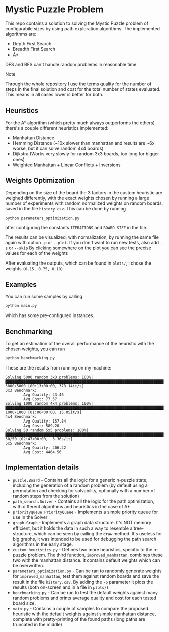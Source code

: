 # Mystic Puzzle Problem

This repo contains a solution to solving the Mystic Puzzle problem of configurabile sizes by using path exploration algorithms.
The implemented algorithms are:

- Depth First Search
- Breadth First Search
- A\*

DFS and BFS can't handle random problems in reasonable time.

> [!NOTE] 
> Through the whole repository I use the terms quality for the number of steps in the final solution and cost for the total number of states evaluated. 
> This means in all cases lower is better for both.

## Heuristics

For the A\* algorithm (which pretty much always outperforms the others) there's a couple different heuristics implemented:

- Manhattan Distance
- Hemming Distance (~10x slower than manhattan and results are ~6x worse, but it can solve random 4x4 boards)
- Dijkstra (Works very slowly for random 3x3 boards, too long for bigger ones)
- Weighted Manhattan + Linear Conflicts + Inversions

## Weights Optimization

Depending on the size of the board the 3 factors in the custom heuristic are weighed differently, with the exact weights chosen by running a large number of experiments with random normalized weights on random boards, saved in the file `history.csv`.
This can be done by running

```sh
python parameters_optimization.py
```
after configuring the constants `ITERATIONS` and `BOARD_SIZE` in the file.

The results can be visualized, with normalization, by running the same file again with option `-p` or `--plot`. If you don't want to run new tests, also add `-s` or `--skip`
By clicking somewhere on the plot you can see the precise values for each of the weights

After evaluating the outputs, which can be found in `plots/`, I chose the weights `(0.15, 0.75, 0.10)`

## Examples

You can run some samples by calling

```sh
python main.py
```
which has some pre-configured instances.

## Benchmarking

To get an estimation of the overall performance of the heuristic with the chosen weights, you can run

```sh
python benchmarking.py
```

These are the results from running on my machine:

```
Solving 5000 random 3x3 problems: 100%|█████████████████████████████████████████████████████████████████████████████████████████████████████████████████████████████████████████████████████████████████████| 5000/5000 [00:13<00:00, 373.14it/s]
3x3 Benchmark:
        Avg Quality: 43.46
        Avg Cost: 77.57
Solving 1000 random 4x4 problems: 100%|██████████████████████████████████████████████████████████████████████████████████████████████████████████████████████████████████████████████████████████████████████| 1000/1000 [01:06<00:00, 15.05it/s]
4x4 Benchmark:
        Avg Quality: 157.84
        Avg Cost: 589.20
Solving 50 random 5x5 problems: 100%|████████████████████████████████████████████████████████████████████████████████████████████████████████████████████████████████████████████████████████████████████████████| 50/50 [02:47<00:00,  3.36s/it]
5x5 Benchmark:
        Avg Quality: 406.42
        Avg Cost: 4464.56
```

## Implementation details

- `puzzle.Board` - Contains all the logic for a generic n-puzzle state, including the generation of a random problem (by default using a permutation and checking for solvability, optionally with a number of random steps from the solution)
- `path_search.Solver` - Contains all the logic for the path optimization, with different algorithms and heuristics in the case of A*
- `priorityqueue.PriorityQueue` - Implements a simple priority queue for use in the Solver
- `graph.Graph` - Implements a graph data structure. It's NOT memory efficient, but it holds the data in such a way to resemble a tree-structure, which can be seen by calling the `draw` method. It's useless for big graphs, it was intended to be used for debugging the path search algorithms in the early stage.
- `custom_heuristics.py` - Defines two more heuristics, specific to the n-puzzle problem. The third function, `improved_manhattan`, combines these two with the manhattan distance. It contains default weights which can be overwritten.
- `parameters_optimization.py` - Can be ran to randomly generate weights for `improved_manhattan`, test them against random boards and save the result in the file `history.csv`. By adding the `-p` parameter it plots the results (both on-screen and in a file in `plots/`)
- `benchmarking.py` - Can be ran to test the default weights against many random problems and prints average quality and cost for each tested board size.
- `main.py` - Contains a couple of samples to compare the proposed heuristic with the default weights against simple manhattan distance, complete with pretty-printing of the found paths (long paths are truncated in the middle)